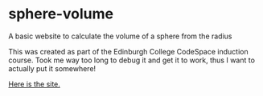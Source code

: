 # sphere-volume
A basic website to calculate the volume of a sphere from the radius

This was created as part of the Edinburgh College CodeSpace induction course.  Took me way too long to debug it and get it to work, thus I want to actually put it somewhere!

[Here is the site.](https://camajsterek.github.io/sphere-vol/index.html)
